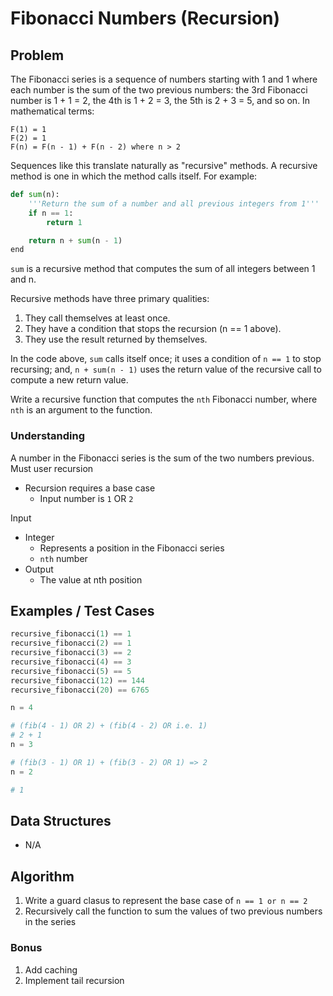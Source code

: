 # Fibonacci Numbers (Recursion)

## Problem

The Fibonacci series is a sequence of numbers starting with 1 and 1 where each number is the sum of the two previous numbers: the 3rd Fibonacci number is 1 + 1 = 2, the 4th is 1 + 2 = 3, the 5th is 2 + 3 = 5, and so on. In mathematical terms:

```
F(1) = 1
F(2) = 1
F(n) = F(n - 1) + F(n - 2) where n > 2
```

Sequences like this translate naturally as "recursive" methods. A recursive method is one in which the method calls itself. For example:

```python
def sum(n):
    '''Return the sum of a number and all previous integers from 1'''
    if n == 1:
        return 1

    return n + sum(n - 1)
end
```

`sum` is a recursive method that computes the sum of all integers between 1 and n.

Recursive methods have three primary qualities:

1. They call themselves at least once.
2. They have a condition that stops the recursion (n == 1 above).
3. They use the result returned by themselves.

In the code above, `sum` calls itself once; it uses a condition of `n == 1` to stop recursing; and, `n + sum(n - 1)` uses the return value of the recursive call to compute a new return value.

Write a recursive function that computes the `nth` Fibonacci number, where `nth` is an argument to the function.

### Understanding

A number in the Fibonacci series is the sum of the two numbers previous.
Must user recursion
- Recursion requires a base case
	- Input number is `1` OR `2`

Input
- Integer
	- Represents a position in the Fibonacci series
	- `nth` number
- Output
	- The value at nth position

## Examples / Test Cases

```python
recursive_fibonacci(1) == 1
recursive_fibonacci(2) == 1
recursive_fibonacci(3) == 2
recursive_fibonacci(4) == 3
recursive_fibonacci(5) == 5
recursive_fibonacci(12) == 144
recursive_fibonacci(20) == 6765

n = 4

# (fib(4 - 1) OR 2) + (fib(4 - 2) OR i.e. 1)
# 2 + 1
n = 3

# (fib(3 - 1) OR 1) + (fib(3 - 2) OR 1) => 2
n = 2

# 1

```

## Data Structures

- N/A

## Algorithm

1. Write a guard clasus to represent the base case of `n == 1 or n == 2`
2. Recursively call the function to sum the values of two previous numbers in the series

### Bonus

1. Add caching
2. Implement tail recursion
